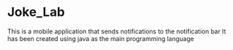 # Joke_Lab
This is a mobile application that sends notifications to the notification bar
It has been created using java as the main programming language
